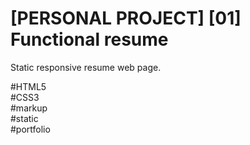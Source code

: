 # [PERSONAL PROJECT] [01] Functional resume
Static responsive resume web page.

#HTML5\
#CSS3\
#markup\
#static\
#portfolio
